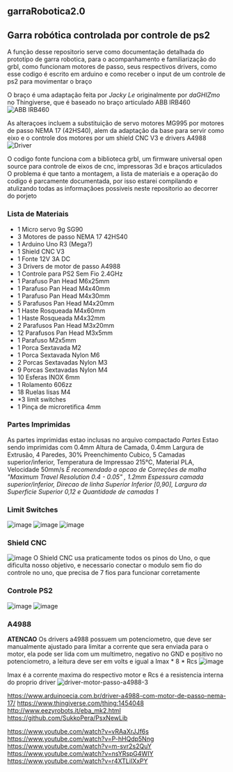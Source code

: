 ## garraRobotica2.0
## Garra robótica controlada por controle de ps2 
A função desse repositorio serve como documentação detalhada do prototipo de garra robotica, para o acompanhamento e familiarização do grbl, como funcionam motores de passo, seus respectivos drivers, como esse codigo é escrito em arduino e como receber o input de um controle de ps2 para movimentar o braço

O braço é uma adaptação feita por *Jacky Le* originalmente por *daGHIZmo* no Thingiverse, que é baseado no braço articulado ABB IRB460
![ABB IRB460](https://github.com/BlueHero233/garraRobotica2.0/assets/87818077/de3d02c1-07e0-49a4-be0a-f1199ee107cb)

As alteraçoes incluem a substituição de servo motores MG995 por motores de passo NEMA 17 (42HS40), alem da adaptação da base para servir como eixo e o controle dos motores por um shield CNC V3 e drivers A4988
![Driver](https://github.com/BlueHero233/garraRobotica2.0/assets/87818077/fade96de-fefd-489c-bbb5-cf98203a58ac)

O codigo fonte funciona com a biblioteca grbl, um firmware universal open source para controle de eixos de cnc, impressoras 3d e braços articulados
O problema é que tanto a montagem, a lista de materiais e a operação do codigo é parcamente documentada, por isso estarei compilando e atulizando todas as informaçãoes possiveis neste repositorio ao decorrer do porjeto

### Lista de Materiais
- 1 Micro servo 9g SG90
- 3 Motores de passo NEMA 17 42HS40
- 1 Arduino Uno R3 (Mega?)
- 1 Shield CNC V3
- 1 Fonte 12V 3A DC
- 3 Drivers de motor de passo A4988
- 1 Controle para PS2 Sem Fio 2.4GHz
- 1 Parafuso Pan Head M6x25mm
- 1 Parafuso Pan Head M4x40mm
- 1 Parafuso Pan Head M4x30mm
- 5 Parafusos Pan Head M4x20mm
- 1 Haste Rosqueada M4x60mm
- 1 Haste Rosqueada M4x32mm
- 2 Parafusos Pan Head M3x20mm
- 12 Parafusos Pan Head M3x5mm
- 1 Parafuso M2x5mm
- 1 Porca Sextavada M2
- 1 Porca Sextavada Nylon M6
- 2 Porcas Sextavadas Nylon M3
- 9 Porcas Sextavadas Nylon M4
- 10 Esferas INOX 6mm
- 1 Rolamento 606zz
- 18 Ruelas lisas M4
- *3 limit switches
- 1 Pinça de microretifica 4mm
### Partes Imprimidas
As partes imprimidas estao inclusas no arquivo compactado *Partes*
Estao sendo imprimidas com 0.4mm Altura de Camada, 0.4mm Largura de Extrusão, 4 Paredes, 30% Preenchimento Cubico, 5 Camadas superior/inferior, Temperatura de Impressao 215°C, Material PLA, Velocidade 50mm/s
*É recomendado a opcao de Correções de malha "Maximum Travel Resolution 0.4 - 0.05" , 1.2mm Espessura camada superior/inferior, Direcao de linha Superior Inferior [0,90], Largura da Superficie Superior 0,12 e Quantidade de camadas 1*

### Limit Switches
![image](https://github.com/BlueHero233/garraRobotica2.0/assets/87818077/657a3e3d-4c27-44f8-a140-e66b20c6d094)
![image](https://github.com/BlueHero233/garraRobotica2.0/assets/87818077/fa8bcd61-e897-4dca-845d-7b8687408236)
![image](https://github.com/BlueHero233/garraRobotica2.0/assets/87818077/e15ffbc7-5ce9-410b-9724-3fcfbb4a5db3)

### Shield CNC 
![image](https://github.com/BlueHero233/garraRobotica2.0/assets/87818077/c90e725e-827e-48e9-aaea-059acc8c9eba)
O Shield CNC usa praticamente todos os pinos do Uno, o que dificulta nosso objetivo, e necessario conectar o modulo sem fio do controle no uno, que precisa de 7 fios para funcionar corretamente

### Controle PS2
![image](https://github.com/BlueHero233/garraRobotica2.0/assets/87818077/b3732631-9a10-4f62-85f7-056e1779e9f9)
![image](https://github.com/BlueHero233/garraRobotica2.0/assets/87818077/06726c2c-2e81-4f99-a468-65765b527c02)

### A4988
**ATENCAO** Os drivers a4988 possuem um potenciometro, que deve ser manualmente ajustado para limitar a corrente que sera enviada para o motor, ela pode ser lida com um multimetro, negativo no GND e positivo no potenciometro, a leitura deve ser em volts e igual a Imax * 8 * Rcs
![image](https://github.com/BlueHero233/garraRobotica2.0/assets/87818077/cfe7fdf1-a19e-4ab4-ae43-654d263139ce)

Imax é a corrente maxima do respectivo motor e Rcs é a resistencia interna do proprio driver 
![driver-motor-passo-a4988-3](https://github.com/BlueHero233/garraRobotica2.0/assets/87818077/e63104f2-378e-4e6a-bdc8-badcfe2ef021)

https://www.arduinoecia.com.br/driver-a4988-com-motor-de-passo-nema-17/
https://www.thingiverse.com/thing:1454048
http://www.eezyrobots.it/eba_mk2.html
https://github.com/SukkoPera/PsxNewLib

https://www.youtube.com/watch?v=vRAaXrJJf6s
https://www.youtube.com/watch?v=P-hHQdp5Nng
https://www.youtube.com/watch?v=m-svr2s2QuY
https://www.youtube.com/watch?v=nsYRspG4WIY
https://www.youtube.com/watch?v=r4XTLiIXxPY
